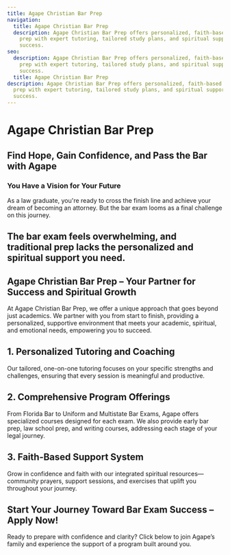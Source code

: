 ```yaml
---
title: Agape Christian Bar Prep
navigation:
  title: Agape Christian Bar Prep
  description: Agape Christian Bar Prep offers personalized, faith-based bar exam
    prep with expert tutoring, tailored study plans, and spiritual support for
    success.
seo:
  description: Agape Christian Bar Prep offers personalized, faith-based bar exam
    prep with expert tutoring, tailored study plans, and spiritual support for
    success.
  title: Agape Christian Bar Prep
description: Agape Christian Bar Prep offers personalized, faith-based bar exam
  prep with expert tutoring, tailored study plans, and spiritual support for
  success.
---
```


# Agape Christian Bar Prep

## Find Hope, Gain Confidence, and Pass the Bar with Agape

### **You Have a Vision for Your Future**

As a law graduate, you're ready to cross the finish line and achieve your dream of becoming an attorney. But the bar exam looms as a final challenge on this journey.

## The bar exam feels overwhelming, and traditional prep lacks the personalized and spiritual support you need.

## Agape Christian Bar Prep – Your Partner for Success and Spiritual Growth

At Agape Christian Bar Prep, we offer a unique approach that goes beyond just academics. We partner with you from start to finish, providing a personalized, supportive environment that meets your academic, spiritual, and emotional needs, empowering you to succeed.

## 1. Personalized Tutoring and Coaching

Our tailored, one-on-one tutoring focuses on your specific strengths and challenges, ensuring that every session is meaningful and productive.

## 2. Comprehensive Program Offerings

From Florida Bar to Uniform and Multistate Bar Exams, Agape offers specialized courses designed for each exam. We also provide early bar prep, law school prep, and writing courses, addressing each stage of your legal journey.

## 3. Faith-Based Support System

Grow in confidence and faith with our integrated spiritual resources—community prayers, support sessions, and exercises that uplift you throughout your journey.

## Start Your Journey Toward Bar Exam Success – Apply Now!

Ready to prepare with confidence and clarity? Click below to join Agape’s family and experience the support of a program built around you.
